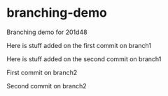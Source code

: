# branching-demo
Branching demo for 201d48

Here is stuff added on the first commit on branch1

Here is stuff added on the second commit on branch1

First commit on branch2

Second commit on branch2

